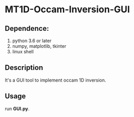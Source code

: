 # MT1D-Occam-Inversion-GUI

## Dependence: 
1. python 3.6 or later
2. numpy, matplotlib, tkinter
3. linux shell

## Description
It's a GUI tool to implement occam 1D inversion.

## Usage
run **GUI.py**.

